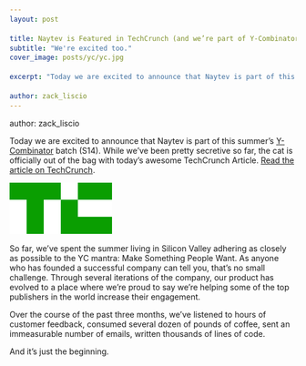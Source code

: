 ```yaml
---
layout: post

title: Naytev is Featured in TechCrunch (and we’re part of Y-Combinator)
subtitle: "We're excited too."
cover_image: posts/yc/yc.jpg

excerpt: "Today we are excited to announce that Naytev is part of this summer’s Y-Combinator batch (S14)."

author: zack_liscio
---
```


author: zack_liscio

Today we are excited to announce that Naytev is part of this summer’s [Y-Combinator](http://www.ycombinator.com) batch (S14). While we’ve been pretty secretive so far, the cat is officially out of the bag with today’s awesome TechCrunch Article. [Read the article on TechCrunch](http://techcrunch.com/2014/08/14/yc-backed-naytev-enhances-social-media-shares-to-drive-website-traffic/).

<div class="full zoomable"><img src="/images/posts/yc/tc.png"></div>

So far, we’ve spent the summer living in Silicon Valley adhering as closely as possible to the YC mantra: Make Something People Want. As anyone who has founded a successful company can tell you, that’s no small challenge. Through several iterations of the company, our product has evolved to a place where we’re proud to say we’re helping some of the top publishers in the world increase their engagement.

Over the course of the past three months, we’ve listened to hours of customer feedback, consumed several dozen of pounds of coffee, sent an immeasurable number of emails, written thousands of lines of code.

And it’s just the beginning.